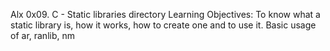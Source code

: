 Alx 0x09. C - Static libraries directory
Learning Objectives: To know what a static library is, how it works, how to create one and to use it.
Basic usage of ar, ranlib, nm
